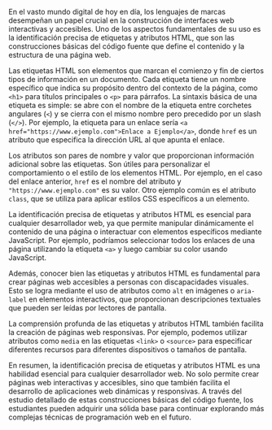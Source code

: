 En el vasto mundo digital de hoy en día, los lenguajes de marcas desempeñan un papel crucial en la construcción de interfaces web interactivas y accesibles. Uno de los aspectos fundamentales de su uso es la identificación precisa de etiquetas y atributos HTML, que son las construcciones básicas del código fuente que define el contenido y la estructura de una página web.

Las etiquetas HTML son elementos que marcan el comienzo y fin de ciertos tipos de información en un documento. Cada etiqueta tiene un nombre específico que indica su propósito dentro del contexto de la página, como `<h1>` para títulos principales o `<p>` para párrafos. La sintaxis básica de una etiqueta es simple: se abre con el nombre de la etiqueta entre corchetes angulares (`<`) y se cierra con el mismo nombre pero precedido por un slash (`</>`). Por ejemplo, la etiqueta para un enlace sería `<a href="https://www.ejemplo.com">Enlace a Ejemplo</a>`, donde `href` es un atributo que especifica la dirección URL al que apunta el enlace.

Los atributos son pares de nombre y valor que proporcionan información adicional sobre las etiquetas. Son útiles para personalizar el comportamiento o el estilo de los elementos HTML. Por ejemplo, en el caso del enlace anterior, `href` es el nombre del atributo y `"https://www.ejemplo.com"` es su valor. Otro ejemplo común es el atributo `class`, que se utiliza para aplicar estilos CSS específicos a un elemento.

La identificación precisa de etiquetas y atributos HTML es esencial para cualquier desarrollador web, ya que permite manipular dinámicamente el contenido de una página o interactuar con elementos específicos mediante JavaScript. Por ejemplo, podríamos seleccionar todos los enlaces de una página utilizando la etiqueta `<a>` y luego cambiar su color usando JavaScript.

Además, conocer bien las etiquetas y atributos HTML es fundamental para crear páginas web accesibles a personas con discapacidades visuales. Esto se logra mediante el uso de atributos como `alt` en imágenes o `aria-label` en elementos interactivos, que proporcionan descripciones textuales que pueden ser leídas por lectores de pantalla.

La comprensión profunda de las etiquetas y atributos HTML también facilita la creación de páginas web responsivas. Por ejemplo, podemos utilizar atributos como `media` en las etiquetas `<link>` o `<source>` para especificar diferentes recursos para diferentes dispositivos o tamaños de pantalla.

En resumen, la identificación precisa de etiquetas y atributos HTML es una habilidad esencial para cualquier desarrollador web. No solo permite crear páginas web interactivas y accesibles, sino que también facilita el desarrollo de aplicaciones web dinámicas y responsivas. A través del estudio detallado de estas construcciones básicas del código fuente, los estudiantes pueden adquirir una sólida base para continuar explorando más complejas técnicas de programación web en el futuro.
